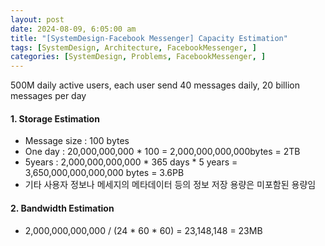```yaml
---
layout: post
date: 2024-08-09, 6:05:00 am
title: "[SystemDesign-Facebook Messenger] Capacity Estimation"
tags: [SystemDesign, Architecture, FacebookMessenger, ]
categories: [SystemDesign, Problems, FacebookMessenger, ]
---
```



500M daily active users, each user send 40 messages daily, 20 billion messages per day


#### 1. Storage Estimation

- Message size : 100 bytes
- One day : 20,000,000,000 * 100 = 2,000,000,000,000bytes = 2TB
- 5years : 2,000,000,000,000 * 365 days * 5 years = 3,650,000,000,000,000 bytes = 3.6PB
- 기타 사용자 정보나 메세지의 메타데이터 등의 정보 저장 용량은 미포함된 용량임

#### 2. Bandwidth Estimation

- 2,000,000,000,000 / (24 * 60 * 60) = 23,148,148 = 23MB
